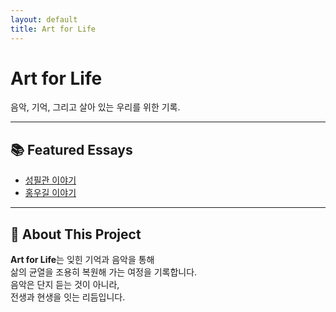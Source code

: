 ```yaml
---
layout: default
title: Art for Life
---
```


# Art for Life

음악, 기억, 그리고 살아 있는 우리를 위한 기록.

---

## 📚 Featured Essays

- [성필관 이야기](./성필관.md)
- [홍우길 이야기](./홍우길.md)

---

## 🎨 About This Project

**Art for Life**는 잊힌 기억과 음악을 통해  
삶의 균열을 조용히 복원해 가는 여정을 기록합니다.  
음악은 단지 듣는 것이 아니라,  
전생과 현생을 잇는 리듬입니다.
